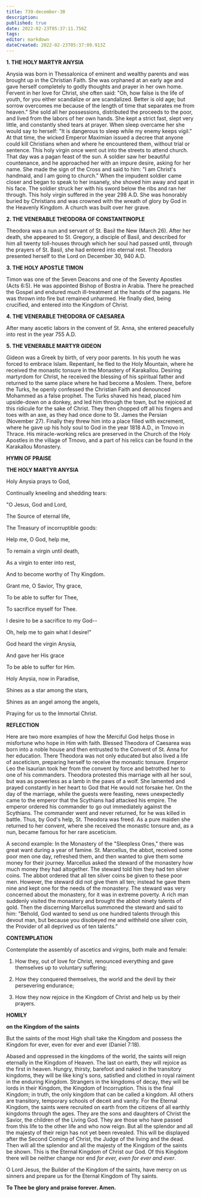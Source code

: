 ```yaml
---
title: 739-december-30
description: 
published: true
date: 2022-02-23T05:37:11.756Z
tags: 
editor: markdown
dateCreated: 2022-02-23T05:37:09.913Z
---
```



**1. THE HOLY MARTYR ANYSIA**

Anysia was born in Thessalonica of eminent and wealthy parents and was brought up in the Christian Faith. She was orphaned at an early age and gave herself completely to godly thoughts and prayer in her own home. Fervent in her love for Christ, she often said: "Oh, how false is the life of youth, for you either scandalize or are scandalized. Better is old age; but sorrow overcomes me because of the length of time that separates me from heaven." She sold all her possessions, distributed the proceeds to the poor, and lived from the labors of her own hands. She kept a strict fast, slept very little, and constantly shed tears at prayer. When sleep overcame her she would say to herself: "It is dangerous to sleep while my enemy keeps vigil." At that time, the wicked Emperor Maximian issued a decree that anyone could kill Christians when and where he encountered them, without trial or sentence. This holy virgin once went out into the streets to attend church. That day was a pagan feast of the sun. A soldier saw her beautiful countenance, and he approached her with an impure desire, asking for her name. She made the sign of the Cross and said to him: "I am Christ's handmaid, and I am going to church." When the impudent soldier came closer and began to speak to her insanely, she shoved him away and spat in his face. The soldier struck her with his sword below the ribs and ran her through. This holy virgin suffered in the year 298 A.D. She was honorably buried by Christians and was crowned with the wreath of glory by God in the Heavenly Kingdom. A church was built over her grave.

**2. THE VENERABLE THEODORA OF CONSTANTINOPLE**

Theodora was a nun and servant of St. Basil the New (March 26). After her death, she appeared to St. Gregory, a disciple of Basil, and described for him all twenty toll-houses through which her soul had passed until, through the prayers of St. Basil, she had entered into eternal rest. Theodora presented herself to the Lord on December 30, 940 A.D.

**3. THE HOLY APOSTLE TIMON**

Timon was one of the Seven Deacons and one of the Seventy Apostles (Acts 6:5). He was appointed Bishop of Bostra in Arabia. There he preached the Gospel and endured much ill-treatment at the hands of the pagans. He was thrown into fire but remained unharmed. He finally died, being crucified, and entered into the Kingdom of Christ. 

**4. THE VENERABLE THEODORA OF CAESAREA**

After many ascetic labors in the convent of St. Anna, she entered peacefully into rest in the year 755 A.D.

**5. THE VENERABLE MARTYR GIDEON**

Gideon was a Greek by birth, of very poor parents. In his youth he was forced to embrace Islam. Repentant, he fled to the Holy Mountain, where he received the monastic tonsure in the Monastery of Karakallou. Desiring martyrdom for Christ, he received the blessing of his spiritual father and returned to the same place where he had become a Moslem. There, before the Turks, he openly confessed the Christian Faith and denounced Mohammed as a false prophet. The Turks shaved his head, placed him upside-down on a donkey, and led him through the town, but he rejoiced at this ridicule for the sake of Christ. They then chopped off all his fingers and toes with an axe, as they had once done to St. James the Persian (November 27). Finally they threw him into a place filled with excrement, where he gave up his holy soul to God in the year 1818 A.D., in Trnovo in Thrace. His miracle-working relics are preserved in the Church of the Holy Apostles in the village of Trnovo, and a part of his relics can be found in the Karakallou Monastery.



**HYMN OF PRAISE**

**THE HOLY MARTYR ANYSIA**

Holy Anysia prays to God,

Continually kneeling and shedding tears:

"O Jesus, God and Lord,

The Source of eternal life,

The Treasury of incorruptible goods:

Help me, O God, help me,

To remain a virgin until death,

As a virgin to enter into rest,

And to become worthy of Thy Kingdom.

Grant me, O Savior, Thy grace,

To be able to suffer for Thee,

To sacrifice myself for Thee.

I desire to be a sacrifice to my God--

Oh, help me to gain what I desire!"

God heard the virgin Anysia,

And gave her His grace

To be able to suffer for Him.

Holy Anysia, now in Paradise,

Shines as a star among the stars,

Shines as an angel among the angels,

Praying for us to the Immortal Christ.


**REFLECTION**

Here are two more examples of how the Merciful God helps those in misfortune who hope in Him with faith. Blessed Theodora of Caesarea was born into a noble house and then entrusted to the Convent of St. Anna for her education. There Theodora was not only educated but also lived a life of asceticism, preparing herself to receive the monastic tonsure. Emperor Leo the Isaurian took her from the convent by force and betrothed her to one of his commanders. Theodora protested this marriage with all her soul, but was as powerless as a lamb in the paws of a wolf. She lamented and prayed constantly in her heart to God that He would not forsake her. On the day of the marriage, while the guests were feasting, news unexpectedly came to the emperor that the Scythians had attacked his empire. The emperor ordered his commander to go out immediately against the Scythians. The commander went and never returned, for he was killed in battle. Thus, by God's help, St. Theodora was freed. As a pure maiden she returned to her convent, where she received the monastic tonsure and, as a nun, became famous for her rare asceticism.

A second example: In the Monastery of the "Sleepless Ones," there was great want during a year of famine. St. Marcellus, the abbot, received some poor men one day, refreshed them, and then wanted to give them some money for their journey. Marcellus asked the steward of the monastery how much money they had altogether. The steward told him they had ten silver coins. The abbot ordered that all ten silver coins be given to these poor men. However, the steward did not give them all ten; instead he gave them nine and kept one for the needs of the monastery. The steward was very concerned about the monastery, for it was in extreme poverty. A rich man suddenly visited the monastery and brought the abbot ninety talents of gold. Then the discerning Marcellus summoned the steward and said to him: "Behold, God wanted to send us one hundred talents through this devout man, but because you disobeyed me and withheld one silver coin, the Provider of all deprived us of ten talents."



**CONTEMPLATION**

Contemplate the assembly of ascetics and virgins, both male and female:

1.  How they, out of love for Christ, renounced everything and gave themselves up to voluntary suffering;

1.  How they conquered themselves, the world and the devil by their persevering endurance;

1.  How they now rejoice in the Kingdom of Christ and help us by their prayers.



**HOMILY**

**on the Kingdom of the saints**

But the saints of the most High shall take the Kingdom and possess the Kingdom for ever, even for ever and ever (Daniel 7:18).

Abased and oppressed in the kingdoms of the world, the saints will reign eternally in the Kingdom of Heaven. The last on earth, they will rejoice as the first in heaven. Hungry, thirsty, barefoot and naked in the transitory kingdoms, they will be like king's sons, satisfied and clothed in royal raiment in the enduring Kingdom. Strangers in the kingdoms of decay, they will be lords in their Kingdom, the Kingdom of Incorruption. This is the final Kingdom; in truth, the only kingdom that can be called a kingdom. All others are transitory, temporary schools of deceit and vanity. For the Eternal Kingdom, the saints were recruited on earth from the citizens of all earthly kingdoms through the ages. They are the sons and daughters of Christ the Savior, the children of the Living God. They are those who have passed from this life to the other life and who now reign. But all the splendor and all the majesty of their reign has not yet been revealed. This will be displayed after the Second Coming of Christ, the Judge of the living and the dead. Then will all the splendor and all the majesty of the Kingdom of the saints be shown. This is the Eternal Kingdom of Christ our God. Of this Kingdom there will be neither change nor end *for ever, even for ever and ever*.

O Lord Jesus, the Builder of the Kingdom of the saints, have mercy on us sinners and prepare us for the Eternal Kingdom of Thy saints.

**To Thee be glory and praise forever. Amen.**
